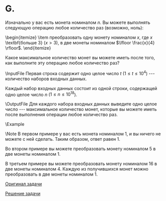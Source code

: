 <h1> G. </h1>

Изначально у вас есть монета номиналом $n$. Вы можете выполнять следующую операцию любое количество раз (возможно, ноль):

\begin{itemize}
\item преобразовать одну монету номиналом $x$, где $x$ \textbf{больше $3$} ($x>3$), в две монеты номиналом $\lfloor \frac{x}{4} \rfloor$.
\end{itemize}

Какое максимальное количество монет вы можете иметь после того, как выполните эту операцию любое количество раз?

\InputFile
Первая строка содержит одно целое число $t$ ($1 \le t \le 10^4$) --- количество наборов входных данных.

Каждый набор входных данных состоит из одной строки, содержащей одно целое число $n$ ($1 \le n \le 10^{18}$).

\OutputFile
Для каждого набора входных данных выведите одно целое число --- максимальное количество монет, которые вы можете иметь после выполнения операции любое количество раз.

\Example

\Note
В первом примере у вас есть монета номиналом $1$, и вы ничего не можете с ней сделать. Таким образом, ответ равен $1$.

Во втором примере вы можете преобразовать монету номиналом $5$ в две монеты номиналом $1$.

В третьем примере вы можете преобразовать монету номиналом $16$ в две монеты номиналом $4$. Каждую из получившихся монет можно преобразовать в две монеты номиналом $1$.


[Оригинал задачи](https://codeforces.com/contest/2043/problem/A)

[Решение задачи](Solution_G.md)